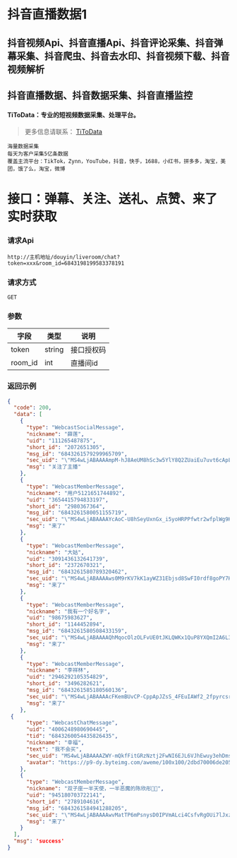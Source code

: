 # 抖音直播数据1


## 抖音视频Api、抖音直播Api、抖音评论采集、抖音弹幕采集、抖音爬虫、抖音去水印、抖音视频下载、抖音视频解析
## 抖音直播数据、抖音数据采集、抖音直播监控

#### TiToData：专业的短视频数据采集、处理平台。
> 更多信息请联系： [TiToData](https://www.titodata.com/about?from=shipinapi)
```
海量数据采集
每天为客户采集5亿条数据
覆盖主流平台：TikTok，Zynn，YouTube，抖音，快手，1688，小红书，拼多多，淘宝，美团，饿了么，淘宝，微博

```

# 接口：弹幕、关注、送礼、点赞、来了 实时获取

### 请求Api
```http
http://主机地址/douyin/liveroom/chat?token=xxx&room_id=6843198199583378191
```

### 

### 请求方式
```http
GET
```

### 

### 参数
| 字段 | 类型 | 说明 |
| --- | --- | --- |
| token | string | 接口授权码 |
| room_id | int | 直播间id |


### 

### 返回示例
```json
{
  "code": 200,
  "data": [
    {
      "type": "WebcastSocialMessage",
      "nickname": "薛莲",
      "uid": "111265487875",
      "short_id": "2072651305",
      "msg_id": "6843261579299965709",
      "sec_uid": "\"MS4wLjABAAAAmpM-hJ8AeUM8hSc3w5YlY8Q2ZUaiEu7uvt6cApLkyjg\"",
      "msg": "关注了主播"
    },
    {
      "type": "WebcastMemberMessage",
      "nickname": "用户5121651744892",
      "uid": "3654415794833197",
      "short_id": "2980367364",
      "msg_id": "6843261580051155719",
      "sec_uid": "\"MS4wLjABAAAAYcAoC-U8hSeyUxnGx_i5yoHRPPfwtr2wfplWg9KGsSMXyi7pWlPMV6XwMX7xpDgK\"",
      "msg": "来了"
    },
    {
      "type": "WebcastMemberMessage",
      "nickname": "大姑",
      "uid": "3091436132641739",
      "short_id": "2372670321",
      "msg_id": "6843261580789320462",
      "sec_uid": "\"MS4wLjABAAAAws0M9rKV7kK1ayWZ31Ebjsd8SwFI0rdf8goPY7HI8tELNK1XkFpX25yvHqe8WY9d\"",
      "msg": "来了"
    },
    {
      "type": "WebcastMemberMessage",
      "nickname": "我有一个好名字",
      "uid": "98675983627",
      "short_id": "1144452894",
      "msg_id": "6843261580508433159",
      "sec_uid": "\"MS4wLjABAAAAQhMqocOlzOLFvUE0tJKLQWKx1QuP8YXQmI2A6L3kWLQ\"",
      "msg": "来了"
    },
    {
      "type": "WebcastMemberMessage",
      "nickname": "李祥林",
      "uid": "2946292105354829",
      "short_id": "3496282621",
      "msg_id": "6843261585180560136",
      "sec_uid": "\"MS4wLjABAAAAcFKemBUvCP-CppApJZsS_4FEuIAWf2_2fpyrcsrs1PZi4U0PyXOK-3qRy4dVnAWW\"",
      "msg": "来了"
    },
 {
      "type": "WebcastChatMessage",
      "uid": "4006248980690445",
      "tid": "6843260054435826435",
      "nickname": "幸福",
      "text": "我不会买",
      "sec_uid": "MS4wLjABAAAAZWY-mQkfFitGRzNztj2FwNI6EJL6VJhEwuy3ehDmsVNBst1E2dU4umtJKmX4VW5S",
      "avatar": "https://p9-dy.byteimg.com/aweme/100x100/2dbd70006de205b08161b.jpeg?from=4010531038"
    },
    {
      "type": "WebcastMemberMessage",
      "nickname": "双子座一半天使，一半恶魔的陈欣彤🌺🌺",
      "uid": "945180703722141",
      "short_id": "2789104616",
      "msg_id": "6843261584941288205",
      "sec_uid": "\"MS4wLjABAAAAwvMatTP6mPsnysD0IPVmALci4CsfvRgOUi7lJxzq-c8\"",
      "msg": "来了"
    }
  ],
  "msg": 'success'
}
```
